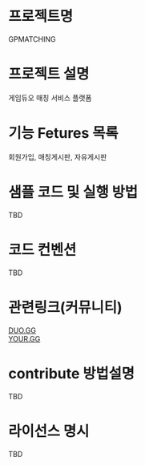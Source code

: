 # 프로젝트명
GPMATCHING

# 프로젝트 설명
게임듀오 매칭 서비스 플랫폼

# 기능 Fetures 목록
회원가입, 매칭게시판, 자유게시판

# 샘플 코드 및 실행 방법
TBD

# 코드 컨벤션
TBD

# 관련링크(커뮤니티)
[DUO.GG](https://duo.op.gg/ko/lol/)  
[YOUR.GG](https://your.gg/ko/kr/duo-request)  

# contribute 방법설명
TBD

# 라이선스 명시
TBD

